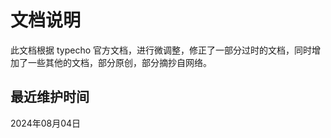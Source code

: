 # 文档说明

此文档根据 typecho 官方文档，进行微调整，修正了一部分过时的文档，同时增加了一些其他的文档，部分原创，部分摘抄自网络。

## 最近维护时间

<!-- 更新日期 Start -->
2024年08月04日
<!-- 更新日期 End -->